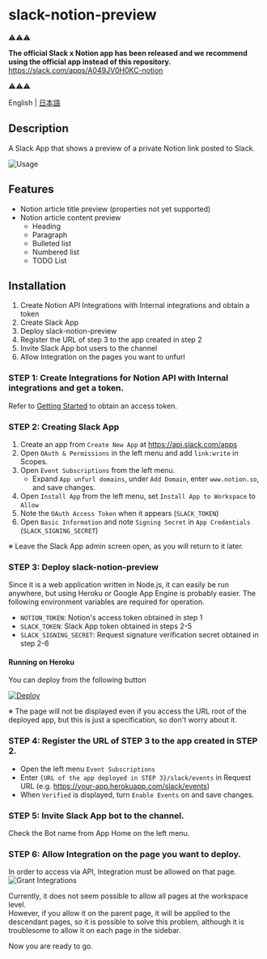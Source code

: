 # slack-notion-preview

⚠️⚠️⚠️

**The official Slack x Notion app has been released and we recommend using the official app instead of this repository.**
https://slack.com/apps/A049JV0H0KC-notion

⚠️⚠️⚠️

English | [日本語](/README.ja.md)

## Description

A Slack App that shows a preview of a private Notion link posted to Slack.

![Usage](docs/usage_en.png)

## Features

- Notion article title preview (properties not yet supported)
- Notion article content preview
  - Heading
  - Paragraph
  - Bulleted list
  - Numbered list
  - TODO List

## Installation

1. Create Notion API Integrations with Internal integrations and obtain a token
2. Create Slack App
3. Deploy slack-notion-preview
4. Register the URL of step 3 to the app created in step 2
5. Invite Slack App bot users to the channel
6. Allow Integration on the pages you want to unfurl

### STEP 1: Create Integrations for Notion API with Internal integrations and get a token.

Refer to [Getting Started](https://developers.notion.com/docs/getting-started) to obtain an access token.

### STEP 2: Creating Slack App

1. Create an app from `Create New App` at https://api.slack.com/apps
2. Open `OAuth & Permissions` in the left menu and add `link:write` in Scopes.
3. Open `Event Subscriptions` from the left menu.
   - Expand `App unfurl domains`, under `Add Domain`, enter `www.notion.so`, and save changes.
4. Open `Install App` from the left menu, set `Install App to Workspace` to `Allow`
5. Note the `OAuth Access Token` when it appears (`SLACK_TOKEN`)
6. Open `Basic Information` and note `Signing Secret` in `App Credentials` (`SLACK_SIGNING_SECRET`)

※ Leave the Slack App admin screen open, as you will return to it later.

### STEP 3: Deploy slack-notion-preview

Since it is a web application written in Node.js, it can easily be run anywhere, but using Heroku or Google App Engine is probably easier. The following environment variables are required for operation.

- `NOTION_TOKEN`: Notion's access token obtained in step 1
- `SLACK_TOKEN`: Slack App token obtained in steps 2-5
- `SLACK_SIGNING_SECRET`: Request signature verification secret obtained in step 2-6

#### Running on Heroku

You can deploy from the following button

[![Deploy](https://www.herokucdn.com/deploy/button.svg)](https://heroku.com/deploy?template=https://github.com/anycloud-inc/slack-notion-preview)

※ The page will not be displayed even if you access the URL root of the deployed app, but this is just a specification, so don't worry about it.

### STEP 4: Register the URL of STEP 3 to the app created in STEP 2.

- Open the left menu `Event Subscriptions`
- Enter `{URL of the app deployed in STEP 3}/slack/events` in Request URL (e.g. https://your-app.herokuapp.com/slack/events)
- When `Verified` is displayed, turn `Enable Events` on and save changes.

### STEP 5: Invite Slack App bot to the channel.

Check the Bot name from App Home on the left menu.

### STEP 6: Allow Integration on the page you want to deploy.

In order to access via API, Integration must be allowed on that page.  
![Grant Integrations](docs/grant-integration.png)

Currently, it does not seem possible to allow all pages at the workspace level.  
However, if you allow it on the parent page, it will be applied to the descendant pages, so it is possible to solve this problem, although it is troublesome to allow it on each page in the sidebar.

Now you are ready to go.
